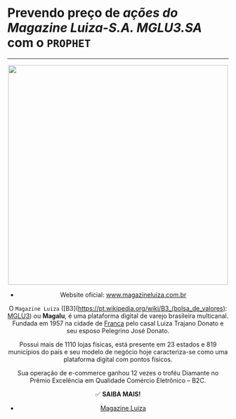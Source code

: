 # Prevendo preço de _ações do Magazine Luiza-S.A. MGLU3.SA_ com o `PROPHET`
---

<center><img src='https://upload.wikimedia.org/wikipedia/commons/1/1b/Magalu_-_novo_logo.png' width='500'>
  
- Website oficial:	www.magazineluiza.com.br
  
O `Magazine Luiza` ([B3](https://pt.wikipedia.org/wiki/B3_(bolsa_de_valores): [MGLU3](http://www.b3.com.br/pt_br/produtos-e-servicos/negociacao/renda-variavel/empresas-listadas.htm?codigo=22470)) ou **Magalu**, é uma plataforma digital de varejo brasileira multicanal. Fundada em 1957 na cidade de [Franca](https://pt.wikipedia.org/wiki/Franca) pelo casal Luiza Trajano Donato e seu esposo Pelegrino José Donato.

Possui mais de 1110 lojas físicas, está presente em 23 estados e 819 municípios do país e seu modelo de negócio hoje caracteriza-se como uma plataforma digital com pontos físicos.

Sua operação de e-commerce ganhou 12 vezes o troféu Diamante no Prêmio Excelência em Qualidade Comércio Eletrônico – B2C.
  
✅ **SAIBA MAIS!**
- [Magazine Luiza](https://pt.wikipedia.org/wiki/Magazine_Luiza)
